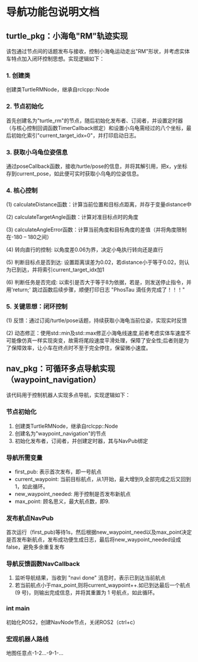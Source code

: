 # 导航功能包说明文档

## turtle_pkg：小海龟"RM"轨迹实现

该包通过节点间的话题发布与接收，控制小海龟运动走出"RM"形状，并考虑实体车特点加入闭环控制思想。实现逻辑如下：

### 1. 创建类
创建类TurtleRMNode，继承自rclcpp::Node

### 2. 节点初始化
首先创建名为"turtle_rm"的节点，随后初始化发布者、订阅者，并设置定时器（与核心控制回调函数TimerCallback绑定）和设置小乌龟需经过的八个坐标，最后初始化索引"current_target_idx=0"，并打印启动日志。

### 3. 获取小乌龟位姿信息
通过poseCallback函数，接收/turtle/pose的信息，并将其解引用，把x，y坐标存到current_pose，如此便可实时获取小乌龟的位姿信息。

### 4. 核心控制
(1) calculateDistance函数：计算当前位置和目标点距离，并存于变量distance中

(2) calculateTargetAngle函数：计算对准目标点时的角度

(3) calculateAngleError函数：计算当前角度和目标角度的差值（并将角度限制在-180 – 180之间）

(4) 转向直行的控制: 以角度差0.06为界，决定小龟执行转向还是直行

(5) 判断目标点是否到达: 设置距离误差为0.02，若distance小于等于0.02，则认为已到达，并将索引current_target_idx加1

(6) 判断任务是否完成: 以索引是否大于等于8为依据，若是，则发送停止指令，并用'return;' 跳过函数后续步骤，顺便打印日志 "PhosTau 滴任务完成了！！！"

### 5. 关键思想：闭环控制
(1) 反馈：通过订阅/turtle/pose话题，持续获取小海龟当前位姿，实现实时反馈

(2) 动态修正：使用std::min及std::max修正小海龟线速度,前者考虑实体车速度不可能像仿真一样实现突变，故需将尾段速度平滑处理，保障了安全性;后者则是为了保障效率，让小车在终点时不至于完全停住，保留微小速度。


## nav_pkg：可循环多点导航实现（waypoint_navigation）

该代码用于控制机器人实现多点导航，实现逻辑如下：

### 节点初始化
1. 创建类TurtleRMNode，继承自rclcpp::Node
2. 创建名为"waypoint_navigation"的节点
3. 初始化发布者，订阅者，并创建定时器，其与NavPub绑定

### 导航所需变量
- first_pub: 表示首次发布，即一号航点
- current_waypoint: 当前目标航点，从1开始，最大增到9,全部完成之后又回到1，如此循环。
- new_waypoint_needed: 用于控制是否发布新航点
- max_point: 顾名思义，最大航点数，即9.

### 发布航点NavPub
首次运行（first_pub)等待1s，然后根据new_waypoint_need以及max_point决定是否发布新航点，发布成功便生成日志，最后将new_waypoint_needed设成false，避免多余重复发布

### 导航反馈函数NavCallback
1. 监听导航结果，当收到 "navi done" 消息时，表示已到达当前航点
2. 若当前航点小于max_point,则将current_waypoint++.如已到达最后一个航点 (9 号)，则输出完成信息，并将其重置为 1 号航点，如此循环。

### int main
初始化ROS2，创建NavNode节点，关闭ROS2（ctrl+c）

### 宏观机器人路线
地图任意点-1-2...-9-1-...
